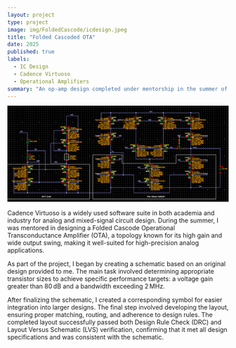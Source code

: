 ```yaml
---
layout: project
type: project
image: img/FoldedCascode/icdesign.jpeg
title: "Folded Cascoded OTA"
date: 2025
published: true
labels:
  - IC Design
  - Cadence Virtuoso
  - Operational Amplifiers
summary: "An op-amp design completed under mentorship in the summer of 2025 using Cadence Virtuoso software."
---
```


<img class="img-fluid" src="../img/FoldedCascode/schematicdesign.png">

Cadence Virtuoso is a widely used software suite in both academia and industry for analog and mixed-signal circuit design. During the summer, I was mentored in designing a Folded Cascode Operational Transconductance Amplifier (OTA), a topology known for its high gain and wide output swing, making it well-suited for high-precision analog applications.

As part of the project, I began by creating a schematic based on an original design provided to me. The main task involved determining appropriate transistor sizes to achieve specific performance targets: a voltage gain greater than 80 dB and a bandwidth exceeding 2 MHz.

After finalizing the schematic, I created a corresponding symbol for easier integration into larger designs. The final step involved developing the layout, ensuring proper matching, routing, and adherence to design rules. The completed layout successfully passed both Design Rule Check (DRC) and Layout Versus Schematic (LVS) verification, confirming that it met all design specifications and was consistent with the schematic.
